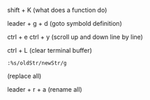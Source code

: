 shift + K
(what does a function do)

leader + g + d
(goto symbold definition)

ctrl + e
ctrl + y
(scroll up and down line by line)

ctrl + L
(clear terminal buffer)

```
:%s/oldStr/newStr/g
```
(replace all)

leader + r + a
(rename all)